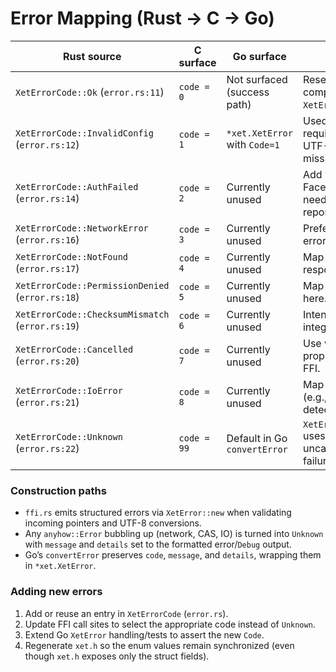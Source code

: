 # Error Mapping (Rust → C → Go)

| Rust source | C surface | Go surface | Notes |
| --- | --- | --- | --- |
| `XetErrorCode::Ok` (`error.rs:11`) | `code = 0` | Not surfaced (success path) | Reserved for completeness; no `XetError` returned.
| `XetErrorCode::InvalidConfig` (`error.rs:12`) | `code = 1` | `*xet.XetError` with `Code=1` | Used in `ffi.rs` when required pointers or UTF-8 strings are missing.
| `XetErrorCode::AuthFailed` (`error.rs:14`) | `code = 2` | Currently unused | Add when Hugging Face auth failures need distinct reporting.
| `XetErrorCode::NetworkError` (`error.rs:16`) | `code = 3` | Currently unused | Prefer for transport errors once classified.
| `XetErrorCode::NotFound` (`error.rs:17`) | `code = 4` | Currently unused | Map 404/410 responses here.
| `XetErrorCode::PermissionDenied` (`error.rs:18`) | `code = 5` | Currently unused | Map 403 responses here.
| `XetErrorCode::ChecksumMismatch` (`error.rs:19`) | `code = 6` | Currently unused | Intended for CAS integrity mismatches.
| `XetErrorCode::Cancelled` (`error.rs:20`) | `code = 7` | Currently unused | Use when cancellation propagates through FFI.
| `XetErrorCode::IoError` (`error.rs:21`) | `code = 8` | Currently unused | Map filesystem errors (e.g., disk full) once detected.
| `XetErrorCode::Unknown` (`error.rs:22`) | `code = 99` | Default in Go `convertError` | `XetError::from_anyhow` uses this for all uncategorized failures.

### Construction paths
- `ffi.rs` emits structured errors via `XetError::new` when validating incoming pointers and UTF-8 conversions.
- Any `anyhow::Error` bubbling up (network, CAS, IO) is turned into `Unknown` with `message` and `details` set to the formatted error/`Debug` output.
- Go’s `convertError` preserves `code`, `message`, and `details`, wrapping them in `*xet.XetError`.

### Adding new errors
1. Add or reuse an entry in `XetErrorCode` (`error.rs`).
2. Update FFI call sites to select the appropriate code instead of `Unknown`.
3. Extend Go `XetError` handling/tests to assert the new `Code`.
4. Regenerate `xet.h` so the enum values remain synchronized (even though `xet.h` exposes only the struct fields).